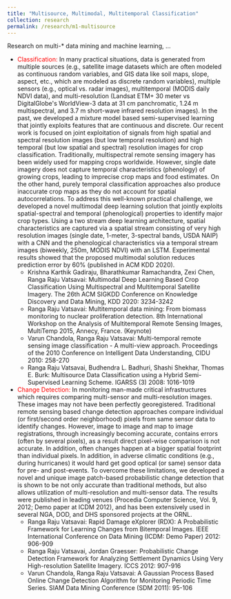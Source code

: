 ```yaml
---
title: "Multisource, Multimodal, Multitemporal Classification"
collection: research
permalink: /research/m1-multisource
---
```


Research on multi-* data mining and machine learning, ...

<ul>
  <li> <span style="color:red">Classification:</span> 
    In many practical situations, data is generated from multiple sources (e.g., satellite image datasets 
    which are often modeled as continuous random variables, and GIS data like soil maps, slope, aspect, etc., 
    which are modeled as discrete random variables), multiple sensors (e.g., optical vs. radar images), 
    multitemporal (MODIS daily NDVI data), and multi-resolution (Landsat ETM+ 30 meter vs DigitalGlobe's 
    WorldView-3 data at 31 cm panchromatic, 1.24 m multispectral, and 3.7 m short-wave infrared resolution 
    images). In the past, we developed a mixture model based semi-supervised learning
   that jointly exploits features that are continuous and discrete. Our recent work is focused on joint
   exploitation of signals from high spatial and spectral resolution images (but low temporal resolution)
   and high temporal (but low spatial and spectral) resolution images for crop classification.  Traditionally, 
   multispectral remote sensing imagery has been widely used for mapping crops worldwide. However, single 
   date imagery does not capture temporal characteristics (phenology) of growing crops, leading to imprecise 
   crop maps and food estimates. On the other hand, purely temporal classification approaches also produce 
   inaccurate crop maps as they do not account for spatial autocorrelations. To address this well-known
   practical challenge, we developed a novel multimodal deep learning solution that jointly exploits spatial-spectral 
   and temporal (phenological) properties to identify major crop types. Using a two stream deep learning
   architecture, spatial characteristics are captured via a spatial stream consisting of very high resolution 
   images (single date, 1-meter, 3-spectral bands, USDA NAIP) with a CNN and the phenological characteristics 
   via a temporal stream images (biweekly, 250m, MODIS NDVI) with an LSTM. Experimental results showed that 
   the proposed multimodal solution reduces prediction error by 60% (published in ACM KDD 2020).
   <ul>
      <li>Krishna Karthik Gadiraju, Bharathkumar Ramachandra, Zexi Chen, Ranga Raju Vatsavai: 
      Multimodal Deep Learning Based Crop Classification Using Multispectral and Multitemporal 
      Satellite Imagery. The 26th ACM SIGKDD Conference on Knowledge Discovery and Data Mining, KDD 2020: 3234-3242</li>
      <li>Ranga Raju Vatsavai: Multitemporal data mining: From biomass monitoring to nuclear proliferation detection. 
      8th International Workshop on the Analysis of Multitemporal Remote Sensing Images, MultiTemp 2015, Annecy, 
      France. (Keynote) </li>
      <li>Varun Chandola, Ranga Raju Vatsavai: Multi-temporal remote sensing image classification - A multi-view approach. 
      Proceedings of the 2010 Conference on Intelligent Data Understanding, CIDU 2010: 258-270 </li>
      <li>Ranga Raju Vatsavai, Budhendra L. Badhuri, Shashi Shekhar, Thomas E. Burk:
      Multisource Data Classification using a Hybrid Semi-Supervised Learning Scheme. IGARSS (3) 2008: 1016-1019 </li>
    </ul>
  </li>
  
   <li> <span style="color:red">Change Detection: </span>
    In monitoring man-made critical infrastructures which requires comparing multi-sensor and 
    multi-resolution images. These images may not have been perfectly georegistered. Traditional remote sensing based change 
    detection approaches compare individual (or first/second order neighborhood) pixels from same sensor data to identify changes. 
    However, image to image and map to image registrations, through increasingly becoming accurate, contains errors (often by 
    several pixels), as a result direct pixel-wise comparison is not accurate. In addition, often changes happen at 
    a bigger spatial footprint than individual pixels. In addition, in adverse climatic conditions (e.g., during hurricanes) 
    it would hard get good optical (or same) sensor data for pre- and post-events. To overcome these limitations, we developed 
    a novel and unique image patch-based probabilistic change detection that is shown to be not only accurate than traditional methods, 
    but also allows utilization of multi-resolution and multi-sensor data. The results were published in leading venues (Procedia 
    Computer Science, Vol. 9, 2012; Demo paper at ICDM 2012), and has been extensively used in several NGA, DOD, 
    and DHS sponsored projects at the ORNL.
    
   <ul>
      <li>Ranga Raju Vatsavai: Rapid Damage eXplorer (RDX): A Probabilistic Framework for Learning Changes from 
        Bitemporal Images. IEEE International Conference on Data Mining (ICDM: Demo Paper) 2012: 906-909</li>
      <li>Ranga Raju Vatsavai, Jordan Graesser: Probabilistic Change Detection Framework for Analyzing 
        Settlement Dynamics Using Very High-resolution Satellite Imagery. ICCS 2012: 907-916</li>
      <li>Varun Chandola, Ranga Raju Vatsavai: A Gaussian Process Based Online Change Detection Algorithm for 
        Monitoring Periodic Time Series. SIAM Data Mining Conference (SDM 2011): 95-106 </li>
   </ul>
  </li>
</ul>
